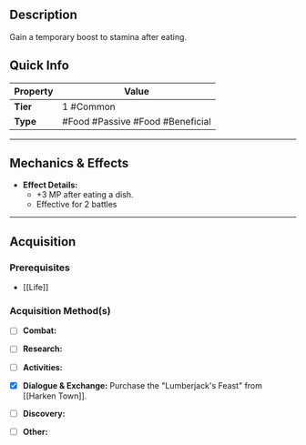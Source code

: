 ## Description
 Gain a temporary boost to stamina after eating.

## Quick Info
| Property | Value                            |
| -------- | -------------------------------- |
| **Tier** | 1 #Common                        |
| **Type** | #Food #Passive #Food #Beneficial |

---

## Mechanics & Effects
- **Effect Details:**
    - +3 MP after eating a dish.
    - Effective for 2 battles

---

## Acquisition
### Prerequisites
- [[Life]]

### Acquisition Method(s)
- [ ] **Combat:** 
- [ ] **Research:** 
- [ ] **Activities:** 
- [x] **Dialogue & Exchange:** Purchase the "Lumberjack's Feast" from [[Harken Town]].
- [ ] **Discovery:** 
- [ ] **Other:** 

